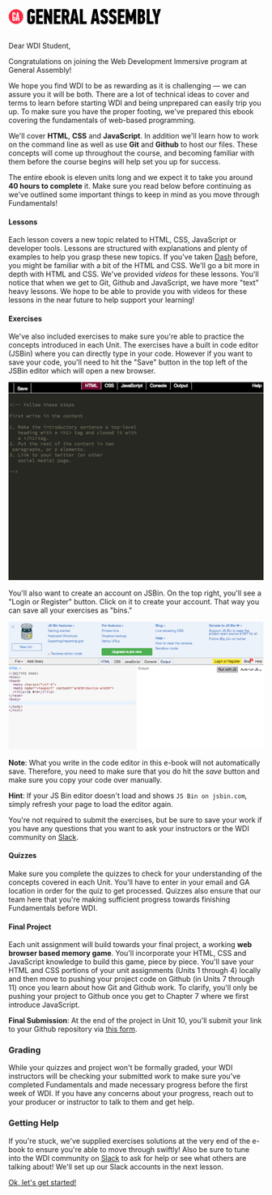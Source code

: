 ![GA Logo](assets/GA_logo.png)
<br>
<br>

Dear WDI Student,

Congratulations on joining the Web Development Immersive program at General Assembly!

We hope you find WDI to be as rewarding as it is challenging — we can assure you it will be both. There are a lot of technical ideas to cover and terms to learn before starting WDI and being unprepared can easily trip you up. To make sure you have the proper footing, we've prepared this ebook covering the fundamentals of web-based programming.

We'll cover **HTML**, **CSS** and **JavaScript**. In addition we'll learn how to work on the command line as well as use **Git** and **Github** to host our files. These concepts will come up throughout the course, and becoming familiar with them before the course begins will help set you up for success.

The entire ebook is eleven units long and we expect it to take you around **40 hours to complete** it. Make sure you read below before continuing as we've outlined some important things to keep in mind as you move through Fundamentals!

#### Lessons

Each lesson covers a new topic related to HTML, CSS, JavaScript or developer tools. Lessons are structured with explanations and plenty of examples to help you grasp these new topics. If you've taken [Dash](https://dash.generalassemb.ly/) before, you might be familiar with a bit of the HTML and CSS. We'll go a bit more in depth with HTML and CSS. We've provided *videos* for these lessons. You'll notice that when we get to Git, Github and JavaScript, we have more "text" heavy lessons. We hope to be able to provide you with videos for these lessons in the near future to help support your learning!

#### Exercises

We've also included exercises to make sure you're able to practice the concepts introduced in each Unit. The exercises have a built in code editor (JSBin) where you can directly type in your code. However if you want to save your code, you'll need to hit the "Save" button in the top left of the JSBin editor which will open a new browser.

![](assets/elkwebdesign/editor.png)

You'll also want to create an account on JSBin. On the top right, you'll see a "Login or Register" button. Click on it to create your account. That way you can save all your exercises as "bins."

![](assets/elkwebdesign/jsbin.png)

**Note**: What you write in the code editor in this e-book will not automatically save. Therefore, you need to make sure that you do hit the *save* button and make sure you copy your code over manually.

**Hint**: If your JS Bin editor doesn't load and shows `JS Bin on jsbin.com`, simply refresh your page to load the editor again.

You're not required to submit the exercises, but be sure to save your work if you have any questions that you want to ask your instructors or the WDI community on [Slack](00_chapter/get_started.md).

#### Quizzes

Make sure you complete the quizzes to check for your understanding of the concepts covered in each Unit. You'll have to enter in your email and GA location in order for the quiz to get processed. Quizzes also ensure that our team here that you're making sufficient progress towards finishing Fundamentals before WDI.

#### Final Project

Each unit assignment will build towards your final project, a working **web browser based memory game**. You'll incorporate your HTML, CSS and JavaScript knowledge to build this game, piece by piece. You'll save your HTML and CSS portions of your unit assignments (Units 1 through 4) locally and then move to pushing your project code on Github (in Units 7 through 11) once you learn about how Git and Github work. To clarify, you'll only be pushing your project to Github once you get to Chapter 7 where we first introduce JavaScript.

**Final Submission**: At the end of the project in Unit 10, you'll submit your link to your Github repository via [this form](https://ga-immersives.typeform.com/to/UHC5Yp).

### Grading

While your quizzes and project won't be formally graded, your WDI instructors will be checking your submitted work to make sure you've completed Fundamentals and made necessary progress before the first week of WDI. If you have any concerns about your progress, reach out to your producer or instructor to talk to them and get help.

### Getting Help
If you're stuck, we've supplied exercises solutions at the very end of the e-book to ensure you're able to move through swiftly! Also be sure to tune into the WDI community on [Slack](00_chapter/get_started.md) to ask for help or see what others are talking about! We'll set up our Slack accounts in the next lesson.

[Ok, let's get started!](00_chapter/get_started.md)
